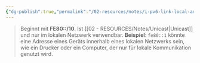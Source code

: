 ```yaml
---
{"dg-publish":true,"permalink":"/02-resources/notes/i-pv6-link-local-adresse/","tags":["#informatik/netzwerk/ip/ipv6"],"noteIcon":"","updated":"2025-09-10T16:35:22.000+02:00"}
---
```


> Beginnt mit **FE80::/10**. Ist [[02 - RESOURCES/Notes/Unicast\|Unicast]] und nur im lokalen Netzwerk verwendbar. **Beispiel**: `fe80::1` könnte eine Adresse eines Geräts innerhalb eines lokalen Netzwerks sein, wie ein Drucker oder ein Computer, der nur für lokale Kommunikation genutzt wird.